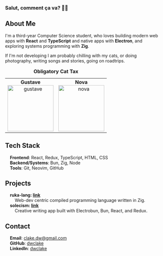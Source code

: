### Salut, comment ça va? 🙋‍♂️

## About Me

I'm a third-year Computer Science student, who loves building modern web apps with **React** and **TypeScript** and native apps with **Electron**, and exploring systems programming with **Zig**.

If I'm not developing I am probably chilling with my cats, or doing photography, writing songs and stories, going on roadtrips.

<table>
  <caption><strong>Obligatory Cat Tax</strong></caption>
  <tr>
    <td align="center">
      <strong>Gustave</strong><br>
      <img src="./images/gustave.png" alt="gustave" width="150" height="150"/>
    </td>
    <td align="center">
      <strong>Nova</strong><br>
      <img src="./images/nova.png" alt="nova" width="150" height="150"/>
    </td>
  </tr>
</table>

## Tech Stack

&nbsp;&nbsp;&nbsp;&nbsp;**Frontend**: React, Redux, TypeScript, HTML, CSS  
&nbsp;&nbsp;&nbsp;&nbsp;**Backend/Systems**: Bun, Zig, Node  
&nbsp;&nbsp;&nbsp;&nbsp;**Tools**: Git, Neovim, GitHub  

## Projects

&nbsp;&nbsp;&nbsp;&nbsp;**ruka-lang: [link](https://github.com/ruka-lang)**    
&nbsp;&nbsp;&nbsp;&nbsp;&nbsp;&nbsp;&nbsp;&nbsp;Web-dev centric compiled programming language written in Zig.  
&nbsp;&nbsp;&nbsp;&nbsp;**solecism: [link](https://github.com/dwclake/solecism.app)**  
&nbsp;&nbsp;&nbsp;&nbsp;&nbsp;&nbsp;&nbsp;&nbsp;Creative writing app built with Electrobun, Bun, React, and Redux.
  
## Contact

&nbsp;&nbsp;&nbsp;&nbsp;**Email**: clake.dw@gmail.com   
&nbsp;&nbsp;&nbsp;&nbsp;**GitHub**: [dwclake](https://github.com/dwclake)   
&nbsp;&nbsp;&nbsp;&nbsp;**LinkedIn**: [dwclake](https://www.linkedin.com/in/dwclake/)
